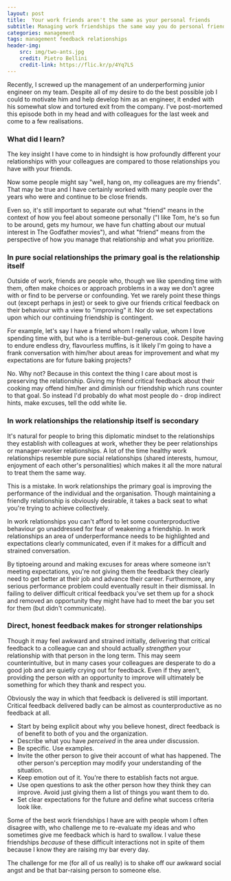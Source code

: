 ```yaml
---
layout: post
title:  Your work friends aren't the same as your personal friends
subtitle: Managing work friendships the same way you do personal friendships is common and preventable misstep
categories: management
tags: management feedback relationships
header-img:
    src: img/two-ants.jpg
    credit: Pietro Bellini
    credit-link: https://flic.kr/p/4Yq7LS
---
```


Recently, I screwed up the management of an underperforming junior engineer on my team. Despite all of my desire to do the best possible job I could to motivate him and help develop him as an engineer, it ended with his somewhat slow and tortured exit from the company. I've post-mortemed this episode both in my head and with colleagues for the last week and come to a few realisations.

### What did I learn?

The key insight I have come to in hindsight is how profoundly different your relationships with your colleagues are compared to those relationships you have with your friends.

Now some people might say "well, hang on, my colleagues are my friends". That may be true and I have certainly worked with many people over the years who were and continue to be close friends.

Even so, it's still important to separate out what "friend" means in the context of how you feel about someone personally ("I like Tom, he's so fun to be around, gets my humour, we have fun chatting about our mutual interest in The Godfather movies"), and what "friend" means from the perspective of how you manage that relationship and what you prioritize.

### In pure social relationships the primary goal is the relationship itself

Outside of work, friends are people who, though we like spending time with them, often make choices or approach problems in a way we don't agree with or find to be perverse or confounding. Yet we rarely point these things out (except perhaps in jest) or seek to give our friends critical feedback on their behaviour with a view to "improving" it. Nor do we set expectations upon which our continuing friendship is contingent.

For example, let's say I have a friend whom I really value, whom I love spending time with, but who is a terrible-but-generous cook. Despite having to endure endless dry, flavourless muffins, is it likely I'm going to have a frank conversation with him/her about areas for improvement and what my expectations are for future baking projects?

No. Why not? Because in this context the thing I care about most is preserving the relationship. Giving my friend critical feedback about their cooking may offend him/her and diminish our friendship which runs counter to that goal. So instead I'd probably do what most people do - drop indirect hints, make excuses, tell the odd white lie.

### In work relationships the relationship itself is secondary

It's natural for people to bring this diplomatic mindset to the relationships they establish with colleagues at work, whether they be peer relationships or manager-worker relationships. A lot of the time healthy work relationships resemble pure social relationships (shared interests, humour, enjoyment of each other's personalities) which makes it all the more natural to treat them the same way.

This is a mistake. In work relationships the primary goal is improving the performance of the individual and the organisation. Though maintaining a friendly relationship is obviously desirable, it takes a back seat to what you're trying to achieve collectively.

In work relationships you can't afford to let some counterproductive behaviour go unaddressed for fear of weakening a friendship. In work relationships an area of underperformance needs to be highlighted and expectations clearly communicated, even if it makes for a difficult and strained conversation.

By tiptoeing around and making excuses for areas where someone isn't meeting expectations, you're not giving them the feedback they clearly need to get better at their job and advance their career. Furthermore, any serious performance problem could eventually result in their dismissal. In failing to deliver difficult critical feedback you've set them up for a shock and removed an opportunity they might have had to meet the bar you set for them (but didn't communicate).

### Direct, honest feedback makes for stronger relationships

Though it may feel awkward and strained initially, delivering that critical feedback to a colleague can and should actually _strengthen_ your relationship with that person in the long term. This may seem counterintuitive, but in many cases your colleagues are desperate to do a good job and are quietly crying out for feedback. Even if they aren't, providing the person with an opportunity to improve will ultimately be something for which they thank and respect you.

Obviously the way in which that feedback is delivered is still important. Critical feedback delivered badly can be almost as counterproductive as no feedback at all.

 - Start by being explicit about why you believe honest, direct feedback is of benefit to both of you and the organization.
 - Describe what you have _perceived_ in the area under discussion.
 - Be specific. Use examples.
 - Invite the other person to give their account of what has happened. The other person's perception may modify your understanding of the situation.
 - Keep emotion out of it. You're there to establish facts not argue.
 - Use open questions to ask the other person how they think they can improve. Avoid just giving them a list of things you want them to do.
 - Set clear expectations for the future and define what success criteria look like.

Some of the best work friendships I have are with people whom I often disagree with, who challenge me to re-evaluate my ideas and who sometimes give me feedback which is hard to swallow. I value these friendships _because_ of these difficult interactions not in spite of them because I know they are raising my bar every day.

The challenge for me (for all of us really) is to shake off our awkward social angst and be that bar-raising person to someone else.
